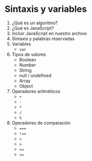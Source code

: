 # Sintaxis y variables

1. ¿Qué es un algoritmo?
2. ¿Qué es JavaScript? 
3. Incluir JavaScript en nuestro archivo
4. Sintaxis y palabras reservadas
5. Variables
   - `var`
6. Tipos de valores
   - Boolean
   - Number
   - String
   - null / undefined
   - Array
   - Object
7. Operadores aritméticos
   - `+`
   - `-`
   - `*`
   - `/`
   - `%`
8. Operadores de comparación
   - `===`
   - `!==`
   - `<`
   - `>`
   - `>=`
   - `<=`